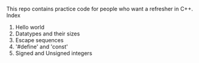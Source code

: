 This repo contains practice code for people who want a refresher in C++.
Index
1. Hello world
2. Datatypes and their sizes
3. Escape sequences 
4. '#define' and 'const'
5. Signed and Unsigned integers
